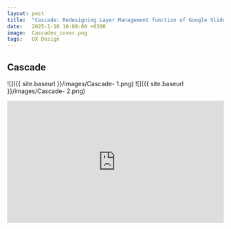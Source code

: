 ```yaml
---
layout: post
title:  "Cascade: Redesigning Layer Management function of Google Slides"
date:   2025-1-10 10:00:00 +0300
image:  Cascades_cover.png
tags:   UX Design
---
```

## Cascade 

![]({{ site.baseurl }}/images/Cascade- 1.png)
![]({{ site.baseurl }}/images/Cascade- 2.png)



<div style="position: relative; padding-bottom: 56.25%; height: 0; overflow: hidden; max-width: 100%; width: 100%;">
  <iframe src="https://www.bilibili.com/video/BV1RDfpYVE26?t=0" 
          style="position: absolute; top: 0; left: 0; width: 100%; height: 100%;" 
          frameborder="0" 
          scrolling="no" 
          allowfullscreen="true">
  </iframe>
</div>
